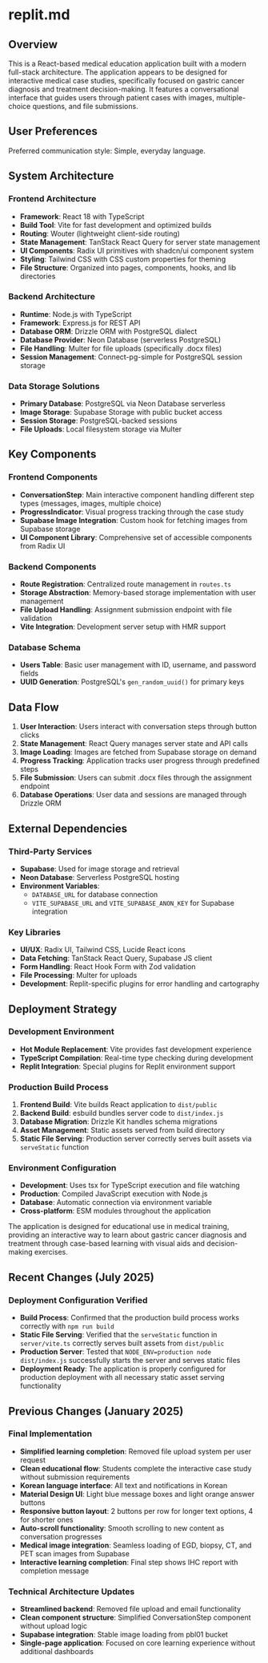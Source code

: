 # replit.md

## Overview

This is a React-based medical education application built with a modern full-stack architecture. The application appears to be designed for interactive medical case studies, specifically focused on gastric cancer diagnosis and treatment decision-making. It features a conversational interface that guides users through patient cases with images, multiple-choice questions, and file submissions.

## User Preferences

Preferred communication style: Simple, everyday language.

## System Architecture

### Frontend Architecture
- **Framework**: React 18 with TypeScript
- **Build Tool**: Vite for fast development and optimized builds
- **Routing**: Wouter (lightweight client-side routing)
- **State Management**: TanStack React Query for server state management
- **UI Components**: Radix UI primitives with shadcn/ui component system
- **Styling**: Tailwind CSS with CSS custom properties for theming
- **File Structure**: Organized into pages, components, hooks, and lib directories

### Backend Architecture
- **Runtime**: Node.js with TypeScript
- **Framework**: Express.js for REST API
- **Database ORM**: Drizzle ORM with PostgreSQL dialect
- **Database Provider**: Neon Database (serverless PostgreSQL)
- **File Handling**: Multer for file uploads (specifically .docx files)
- **Session Management**: Connect-pg-simple for PostgreSQL session storage

### Data Storage Solutions
- **Primary Database**: PostgreSQL via Neon Database serverless
- **Image Storage**: Supabase Storage with public bucket access
- **Session Storage**: PostgreSQL-backed sessions
- **File Uploads**: Local filesystem storage via Multer

## Key Components

### Frontend Components
- **ConversationStep**: Main interactive component handling different step types (messages, images, multiple choice)
- **ProgressIndicator**: Visual progress tracking through the case study
- **Supabase Image Integration**: Custom hook for fetching images from Supabase storage
- **UI Component Library**: Comprehensive set of accessible components from Radix UI

### Backend Components
- **Route Registration**: Centralized route management in `routes.ts`
- **Storage Abstraction**: Memory-based storage implementation with user management
- **File Upload Handling**: Assignment submission endpoint with file validation
- **Vite Integration**: Development server setup with HMR support

### Database Schema
- **Users Table**: Basic user management with ID, username, and password fields
- **UUID Generation**: PostgreSQL's `gen_random_uuid()` for primary keys

## Data Flow

1. **User Interaction**: Users interact with conversation steps through button clicks
2. **State Management**: React Query manages server state and API calls
3. **Image Loading**: Images are fetched from Supabase storage on demand
4. **Progress Tracking**: Application tracks user progress through predefined steps
5. **File Submission**: Users can submit .docx files through the assignment endpoint
6. **Database Operations**: User data and sessions are managed through Drizzle ORM

## External Dependencies

### Third-Party Services
- **Supabase**: Used for image storage and retrieval
- **Neon Database**: Serverless PostgreSQL hosting
- **Environment Variables**: 
  - `DATABASE_URL` for database connection
  - `VITE_SUPABASE_URL` and `VITE_SUPABASE_ANON_KEY` for Supabase integration

### Key Libraries
- **UI/UX**: Radix UI, Tailwind CSS, Lucide React icons
- **Data Fetching**: TanStack React Query, Supabase JS client
- **Form Handling**: React Hook Form with Zod validation
- **File Processing**: Multer for uploads
- **Development**: Replit-specific plugins for error handling and cartography

## Deployment Strategy

### Development Environment
- **Hot Module Replacement**: Vite provides fast development experience
- **TypeScript Compilation**: Real-time type checking during development
- **Replit Integration**: Special plugins for Replit environment support

### Production Build Process
1. **Frontend Build**: Vite builds React application to `dist/public`
2. **Backend Build**: esbuild bundles server code to `dist/index.js`
3. **Database Migration**: Drizzle Kit handles schema migrations
4. **Asset Management**: Static assets served from build directory
5. **Static File Serving**: Production server correctly serves built assets via `serveStatic` function

### Environment Configuration
- **Development**: Uses tsx for TypeScript execution and file watching
- **Production**: Compiled JavaScript execution with Node.js
- **Database**: Automatic connection via environment variable
- **Cross-platform**: ESM modules throughout the application

The application is designed for educational use in medical training, providing an interactive way to learn about gastric cancer diagnosis and treatment through case-based learning with visual aids and decision-making exercises.

## Recent Changes (July 2025)

### Deployment Configuration Verified
- **Build Process**: Confirmed that the production build process works correctly with `npm run build`
- **Static File Serving**: Verified that the `serveStatic` function in `server/vite.ts` correctly serves built assets from `dist/public`
- **Production Server**: Tested that `NODE_ENV=production node dist/index.js` successfully starts the server and serves static files
- **Deployment Ready**: The application is properly configured for production deployment with all necessary static asset serving functionality

## Previous Changes (January 2025)

### Final Implementation
- **Simplified learning completion**: Removed file upload system per user request
- **Clean educational flow**: Students complete the interactive case study without submission requirements
- **Korean language interface**: All text and notifications in Korean
- **Material Design UI**: Light blue message boxes and light orange answer buttons
- **Responsive button layout**: 2 buttons per row for longer text options, 4 for shorter ones
- **Auto-scroll functionality**: Smooth scrolling to new content as conversation progresses
- **Medical image integration**: Seamless loading of EGD, biopsy, CT, and PET scan images from Supabase
- **Interactive learning completion**: Final step shows IHC report with completion message

### Technical Architecture Updates
- **Streamlined backend**: Removed file upload and email functionality
- **Clean component structure**: Simplified ConversationStep component without upload logic
- **Supabase integration**: Stable image loading from pbl01 bucket
- **Single-page application**: Focused on core learning experience without additional dashboards